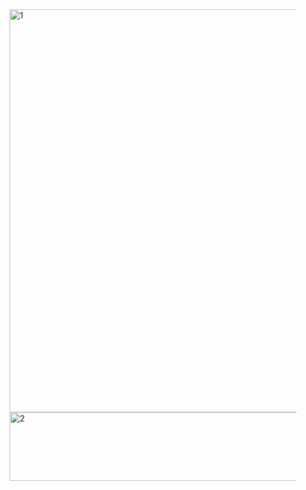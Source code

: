 

<img width="864" height="708" alt="1" src="https://github.com/user-attachments/assets/6488128e-6341-461d-9e4c-56f0a946291e" />

<img width="864" height="120" alt="2" src="https://github.com/user-attachments/assets/2cb0d2b5-aaf5-4b0a-8ef9-c9f2d938be85" />
